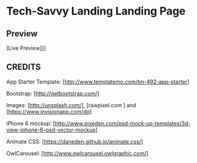 # Tech-Savvy Landing Landing Page

## Preview

[Live Preview][]

## CREDITS

App Starter Template: [http://www.templatemo.com/tm-492-app-starter]

Bootstrap: [http://getbootstrap.com/]

Images: [http://unsplash.com/], [rawpixel.com
] and [https://www.invisionapp.com/do]

iPhone 6 mockup: [http://www.pixeden.com/psd-mock-up-templates/3d-view-iphone-6-psd-vector-mockup]

Animate CSS: [https://daneden.github.io/animate.css/]

OwlCarousel: [http://www.owlcarousel.owlgraphic.com/]
